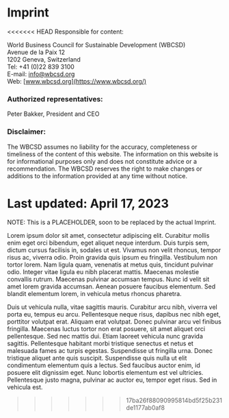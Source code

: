 # Imprint

<<<<<<< HEAD
Responsible for content:


World Business Council for Sustainable Development (WBCSD)  
Avenue de la Paix 12  
1202 Geneva, Switzerland  
Tel: +41 (0)22 839 3100  
E-mail: [info@wbcsd.org](mailto:info@wbcsd.org)  
Web: [www.wbcsd.org](https://www.wbcsd.org/)  


### Authorized representatives:

Peter Bakker, President and CEO


### Disclaimer:

The WBCSD assumes no liability for the accuracy, completeness or timeliness of the content of this website. The information on this website is for informational purposes only and does not constitute advice or a recommendation. The WBCSD reserves the right to make changes or additions to the information provided at any time without notice.


Last updated: April 17, 2023
=======
NOTE: This is a PLACEHOLDER, soon to be replaced by the actual Imprint.

Lorem ipsum dolor sit amet, consectetur adipiscing elit. Curabitur mollis enim eget orci bibendum, eget aliquet neque interdum. Duis turpis sem, dictum cursus facilisis in, sodales ut est. Vivamus non velit rhoncus, tempor risus ac, viverra odio. Proin gravida quis ipsum eu fringilla. Vestibulum non tortor lorem. Nam ligula quam, venenatis at metus quis, tincidunt pulvinar odio. Integer vitae ligula eu nibh placerat mattis. Maecenas molestie convallis rutrum. Maecenas pulvinar accumsan tempus. Nunc id velit sit amet lorem gravida accumsan. Aenean posuere faucibus elementum. Sed blandit elementum lorem, in vehicula metus rhoncus pharetra.

Duis ut vehicula nulla, vitae sagittis mauris. Curabitur arcu nibh, viverra vel porta eu, tempus eu arcu. Pellentesque neque risus, dapibus nec nibh eget, porttitor volutpat erat. Aliquam erat volutpat. Donec pulvinar arcu vel finibus fringilla. Maecenas luctus tortor non erat posuere, sit amet aliquet orci pellentesque. Sed nec mattis dui. Etiam laoreet vehicula nunc gravida sagittis. Pellentesque habitant morbi tristique senectus et netus et malesuada fames ac turpis egestas. Suspendisse ut fringilla urna. Donec tristique aliquet ante quis suscipit. Suspendisse quis nulla ut elit condimentum elementum quis a lectus. Sed faucibus auctor enim, id posuere elit dignissim eget. Nunc lobortis elementum est vel ultricies. Pellentesque justo magna, pulvinar ac auctor eu, tempor eget risus. Sed in vehicula est.
>>>>>>> 17ba26f88090995814bd5f25b231de1177ab0af8
